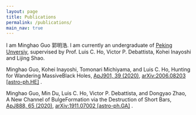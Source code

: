 ```yaml
---
layout: page
title: Publications
permalink: /publications/
main_nav: true
---
```


I am Minghao Guo 郭明浩. I am currently an undergraduate of [Peking Unversiy](https://www.pku.edu.cn/), supervised by Prof. Luis C. Ho, Victor P. Debattista, Kohei Inayoshi and Lijing Shao.

Minghao Guo, Kohei Inayoshi, Tomonari Michiyama, and Luis C. Ho, Hunting for Wandering MassiveBlack Holes, [ApJ901, 39 (2020)](https://iopscience.iop.org/article/10.3847/1538-4357/abacc1), [arXiv:2006.08203 [astro-ph.HE]](https://arxiv.org/abs/2006.08203) .

Minghao Guo, Min Du, Luis C. Ho, Victor P. Debattista, and Dongyao Zhao, A New Channel of BulgeFormation via the Destruction of Short Bars, [ApJ888, 65 (2020)](https://iopscience.iop.org/article/10.3847/1538-4357/ab584a), [arXiv:1911.07002 [astro-ph.GA]](https://arxiv.org/abs/1911.07002) .

<!---Centrarium is a custom theme for Jekyll, made by [Ben Centra][bencentra] for his own blog. He'd be humbled if you liked it enough to use it as well! Installation and configuration instructions can be found in the [GitHub repository](https://github.com/bencentra/centrarium).

This page is a good place to write about yourself, your project, your product, or whatever it is your site is for. You can replace the image above, or you can get rid of it entirely. 

You can find out more info about customizing your Jekyll theme, as well as basic Jekyll usage documentation at [jekyllrb.com](http://jekyllrb.com/). And you can find the source code for Jekyll at [github.com/jekyll/jekyll](https://github.com/jekyll/jekyll)
-->

<!---[centrarium]: https://github.com/bencentra/centrarium
[bencentra]: http://bencentra.com
[jekyll]: https://github.com/jekyll/jekyll
-->